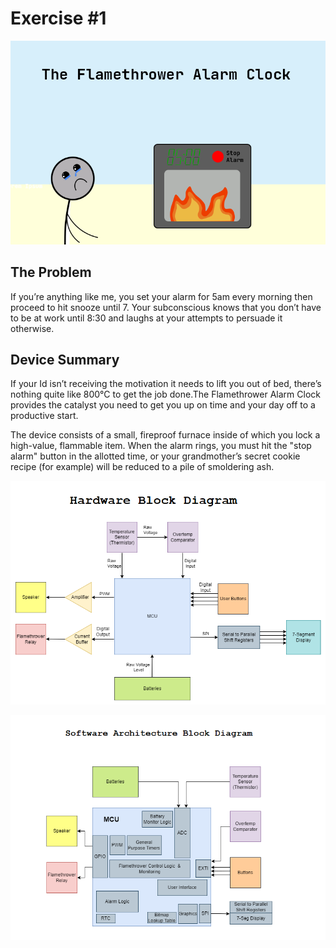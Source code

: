 # Exercise #1
![](https://github.com/aaronv55/Making-Embedded-Systems-Class/blob/master/Homework/Week%201/Cover%20Page.png)

## The Problem
If you’re anything like me, you set your alarm for 5am every morning then proceed to hit snooze until 7. Your subconscious knows that you don’t have to be at work until 8:30 and laughs at your attempts to persuade it otherwise. 

## Device Summary
If your Id isn’t receiving the motivation it needs to lift you out of bed, there’s nothing quite like 800°C to get the job done.The Flamethrower Alarm Clock provides the catalyst you need to get you up on time and your day off to a productive start.

The device consists of a small, fireproof furnace inside of which you lock a high-value, flammable item. When the alarm rings, you must hit the "stop alarm" button in the allotted time, or your grandmother’s secret cookie recipe (for example) will be reduced to a pile of smoldering ash.

![](https://github.com/aaronv55/Making-Embedded-Systems-Class/blob/master/Homework/Week%201/Hardware%20Block%20Diagram.png)

![](https://github.com/aaronv55/Making-Embedded-Systems-Class/blob/master/Homework/Week%201/Software%20Block%20Diagram.png)
